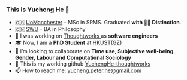 ### This is Yucheng He 👋


- 🇬🇧 [UoManchester](https://www.manchester.ac.uk/) - MSc in SRMS. Graduated **with 👨‍🎓 Distinction**.
- 🇨🇳 [SWU](http://www.swu.edu.cn/) - BA in Philosophy
- 🔭 I was working on [Thoughtworks ](https://www.thoughtworks.com/) as **software engineers**
- 🎓 Now, I am a **PhD Student** at [HKUST(GZ)](https://www.hkust-gz.edu.cn/) 
- 👯 I’m looking to collaborate on **Time use, Subjective well-being, Gender, Labour and Computational Sociology**
- 🤔 This is my working github [YuchengHe-thoughtworks](https://github.com/YuchengHe-thoughtworks)
- 📫 How to reach me: [yucheng.peter.he@gmail.com](mailto:yucheng.peter.he@gmail.com)

